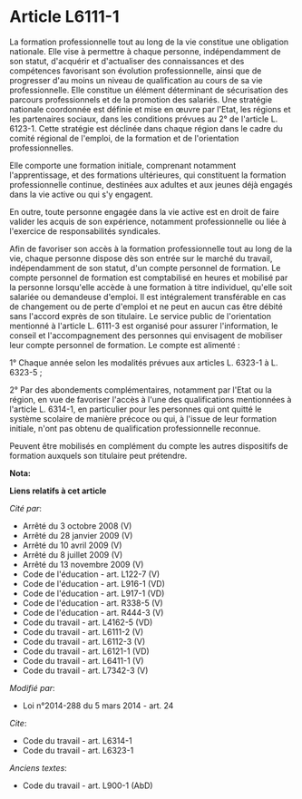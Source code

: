 # Article L6111-1

La formation professionnelle tout au long de la vie constitue une obligation nationale. Elle vise à permettre à chaque
personne, indépendamment de son statut, d'acquérir et d'actualiser des connaissances et des compétences favorisant son
évolution professionnelle, ainsi que de progresser d'au moins un niveau de qualification au cours de sa vie professionnelle.
Elle constitue un élément déterminant de sécurisation des parcours professionnels et de la promotion des salariés. Une
stratégie nationale coordonnée est définie et mise en œuvre par l'Etat, les régions et les partenaires sociaux, dans les
conditions prévues au 2° de l'article L. 6123-1. Cette stratégie est déclinée dans chaque région dans le cadre du comité
régional de l'emploi, de la formation et de l'orientation professionnelles. 

Elle comporte une formation initiale, comprenant notamment l'apprentissage, et des formations ultérieures, qui constituent la
formation professionnelle continue, destinées aux adultes et aux jeunes déjà engagés dans la vie active ou qui s'y engagent. 

En outre, toute personne engagée dans la vie active est en droit de faire valider les acquis de son expérience, notamment
professionnelle ou liée à l'exercice de responsabilités syndicales. 

Afin de favoriser son accès à la formation professionnelle tout au long de la vie, chaque personne dispose dès son entrée sur
le marché du travail, indépendamment de son statut, d'un compte personnel de formation. Le compte personnel de formation est
comptabilisé en heures et mobilisé par la personne lorsqu'elle accède à une formation à titre individuel, qu'elle soit
salariée ou demandeuse d'emploi. Il est intégralement transférable en cas de changement ou de perte d'emploi et ne peut en
aucun cas être débité sans l'accord exprès de son titulaire. Le service public de l'orientation mentionné à l'article L.
6111-3 est organisé pour assurer l'information, le conseil et l'accompagnement des personnes qui envisagent de mobiliser leur
compte personnel de formation. Le compte est alimenté : 

1° Chaque année selon les modalités prévues aux articles L. 6323-1 à L. 6323-5 ; 

2° Par des abondements complémentaires, notamment par l'Etat ou la région, en vue de favoriser l'accès à l'une des
qualifications mentionnées à l'article L. 6314-1, en particulier pour les personnes qui ont quitté le système scolaire de
manière précoce ou qui, à l'issue de leur formation initiale, n'ont pas obtenu de qualification professionnelle reconnue. 

Peuvent être mobilisés en complément du compte les autres dispositifs de formation auxquels son titulaire peut prétendre.

**Nota:**



**Liens relatifs à cet article**

_Cité par_:

  - Arrêté du 3 octobre 2008 (V)
  - Arrêté du 28 janvier 2009 (V)
  - Arrêté du 10 avril 2009 (V)
  - Arrêté du 8 juillet 2009 (V)
  - Arrêté du 13 novembre 2009 (V)
  - Code de l'éducation - art. L122-7 (V)
  - Code de l'éducation - art. L916-1 (VD)
  - Code de l'éducation - art. L917-1 (VD)
  - Code de l'éducation - art. R338-5 (V)
  - Code de l'éducation - art. R444-3 (V)
  - Code du travail - art. L4162-5 (VD)
  - Code du travail - art. L6111-2 (V)
  - Code du travail - art. L6112-3 (V)
  - Code du travail - art. L6121-1 (VD)
  - Code du travail - art. L6411-1 (V)
  - Code du travail - art. L7342-3 (V)

_Modifié par_:

  - Loi n°2014-288 du 5 mars 2014 - art. 24

_Cite_:

  - Code du travail - art. L6314-1
  - Code du travail - art. L6323-1

_Anciens textes_:

  - Code du travail - art. L900-1 (AbD)
